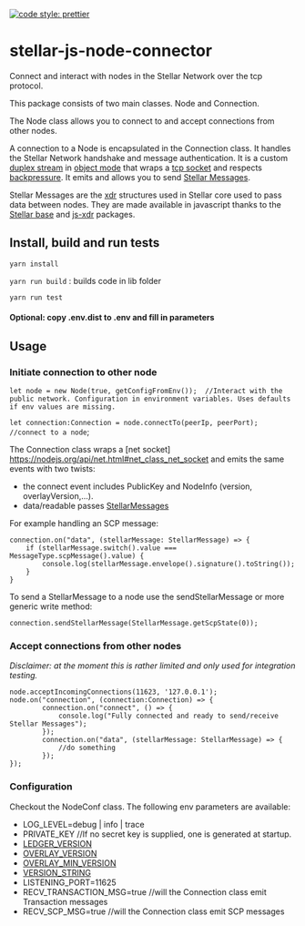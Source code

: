 [![code style: prettier](https://img.shields.io/badge/code_style-prettier-ff69b4.svg?style=flat-square)](https://github.com/prettier/prettier)

# stellar-js-node-connector

Connect and interact with nodes in the Stellar Network over the tcp protocol.

This package consists of two main classes. Node and Connection. 

The Node class allows you to connect to and accept connections from other nodes. 

A connection to a Node is encapsulated in the Connection class. 
It handles the Stellar Network handshake and message authentication. 
It is a custom [duplex stream](https://nodejs.org/api/stream.html#stream_class_stream_duplex) in [object mode](https://nodejs.org/api/stream.html#stream_object_mode) that wraps a [tcp socket](https://nodejs.org/api/net.html#net_class_net_socket) and respects [backpressure](https://nodejs.org/en/docs/guides/backpressuring-in-streams/). It emits and allows you to send [Stellar Messages](https://github.com/stellar/js-stellar-base/blob/6e0fa3e1a25910e193041d1f377b71f125ec4d1c/src/generated/stellar-xdr_generated.js#L2470). 

Stellar Messages are the [xdr](https://github.com/stellar/stellar-core/tree/master/src/xdr) structures used in Stellar core used to pass data between nodes. They are made available in javascript thanks to the [Stellar base](https://github.com/stellar/js-stellar-base) and [js-xdr](https://github.com/stellar/js-xdr) packages.

## Install, build and run tests
`yarn install`

`yarn run build` : builds code in lib folder

`yarn run test`

#### Optional: copy .env.dist to .env and fill in parameters

## Usage
### Initiate connection to other node

`let node = new Node(true, getConfigFromEnv()); 
//Interact with the public network. Configuration in environment variables. Uses defaults if env values are missing.`

`let connection:Connection = node.connectTo(peerIp, peerPort); //connect to a node`;

The Connection class wraps a [net socket] https://nodejs.org/api/net.html#net_class_net_socket and emits the same events with two twists: 
* the connect event includes PublicKey and NodeInfo (version, overlayVersion,...). 
* data/readable passes [StellarMessages](https://github.com/stellar/js-stellar-base/blob/6e0fa3e1a25910e193041d1f377b71f125ec4d1c/src/generated/stellar-xdr_generated.js#L2470)

For example handling an SCP message:

```
connection.on("data", (stellarMessage: StellarMessage) => {
    if (stellarMessage.switch().value === MessageType.scpMessage().value) {
        console.log(stellarMessage.envelope().signature().toString());       
    }
}
```

To send a StellarMessage to a node use the sendStellarMessage or more generic write method:

`connection.sendStellarMessage(StellarMessage.getScpState(0));`

### Accept connections from other nodes
*Disclaimer: at the moment this is rather limited and only used for integration testing.*

```
node.acceptIncomingConnections(11623, '127.0.0.1');
node.on("connection", (connection:Connection) => {
        connection.on("connect", () => {
            console.log("Fully connected and ready to send/receive Stellar Messages");
        });
        connection.on("data", (stellarMessage: StellarMessage) => {
            //do something
        });
});
```

### Configuration
Checkout the NodeConf class. The following env parameters are available:
* LOG_LEVEL=debug | info | trace
* PRIVATE_KEY //If no secret key is supplied, one is generated at startup.
* [LEDGER_VERSION](https://github.com/stellar/stellar-core/blob/7d73fddb0489081bfc1350a691515ff39556c1d6/src/main/Config.h#L318)
* [OVERLAY_VERSION](https://github.com/stellar/stellar-core/blob/7d73fddb0489081bfc1350a691515ff39556c1d6/src/main/Config.h#L328)
* [OVERLAY_MIN_VERSION](https://github.com/stellar/stellar-core/blob/7d73fddb0489081bfc1350a691515ff39556c1d6/src/main/Config.h#L327)
* [VERSION_STRING](https://github.com/stellar/stellar-core/blob/7d73fddb0489081bfc1350a691515ff39556c1d6/src/main/Config.h#L329)
* LISTENING_PORT=11625
* RECV_TRANSACTION_MSG=true //will the Connection class emit Transaction messages
* RECV_SCP_MSG=true //will the Connection class emit SCP messages

